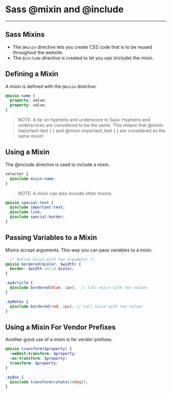 # Sass @mixin and @include
---
## Sass Mixins
* The `@mixin` directive lets you create CSS code that is to be reused throughout the website.
* The `@include` directive is created to let you use (include) the mixin.

## Defining a Mixin
A mixin is defined with the `@mixin` directive.
```SCSS
@mixin name {
  property: value;
  property: value;
}
```
> NOTE: A tip on hyphens and underscore in Sass: Hyphens and underscores are considered to be the same. This means that @mixin important-text { } and @mixin important_text { } are considered as the same mixin!

## Using a Mixin
The @include directive is used to include a mixin.
```SCSS
selector {
  @include mixin-name;
}
```
> NOTE: A mixin can also include other mixins.
```SCSS
@mixin special-text {
  @include important-text;
  @include link;
  @include special-border;
}
```

## Passing Variables to a Mixin
Mixins accept arguments. This way you can pass variables to a mixin.
```SCSS
  /* Define mixin with two arguments */
@mixin bordered($color, $width) {
  border: $width solid $color;
}

.myArticle {
  @include bordered(blue, 1px);  // Call mixin with two values
}

.myNotes {
  @include bordered(red, 2px); // Call mixin with two values
}
```
## Using a Mixin For Vendor Prefixes
Another good use of a mixin is for vendor prefixes.
```SCSS
@mixin transform($property) {
  -webkit-transform: $property;
  -ms-transform: $property;
  transform: $property;
}

.myBox {
  @include transform(rotate(20deg));
}
```
